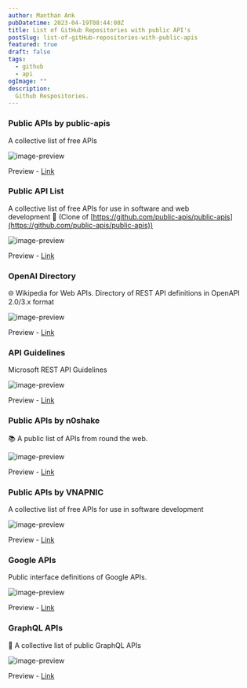 ```yaml
---
author: Manthan Ank
pubDatetime: 2023-04-19T08:44:00Z
title: List of GitHub Repositories with public API's
postSlug: list-of-gitHub-repositories-with-public-apis
featured: true
draft: false
tags:
  - github
  - api
ogImage: ""
description:
  Github Respositories.
---
```


### Public APIs by public-apis

A collective list of free APIs

![image-preview](/blogs/assets/images/img1.png)

Preview - [Link](https://github.com/public-apis/public-apis)

### Public API List

A collective list of free APIs for use in software and web development 🚀 (Clone of [https://github.com/public-apis/public-apis](https://github.com/public-apis/public-apis))

![image-preview](/blogs/assets/images/img2.png)

Preview - [Link](https://github.com/public-api-lists/public-api-lists)

### OpenAI Directory

🌐 Wikipedia for Web APIs. Directory of REST API definitions in OpenAPI 2.0/3.x format

![image-preview](/blogs/assets/images/img3.png)

Preview - [Link](https://github.com/apis-guru/openapi-directory)

### API Guidelines

Microsoft REST API Guidelines

![image-preview](/blogs/assets/images/img4.png)

Preview - [Link](https://github.com/microsoft/api-guidelines)

### Public APIs by n0shake

📚 A public list of APIs from round the web.

![image-preview](/blogs/assets/images/img5.png)

Preview - [Link](https://github.com/n0shake/public-apis)

### Public APIs by VNAPNIC

A collective list of free APIs for use in software development

![image-preview](/blogs/assets/images/img6.png)

Preview - [Link](https://github.com/VNAPNIC/public-apis)

### Google APIs

Public interface definitions of Google APIs.

![image-preview](/blogs/assets/images/img7.png)

Preview - [Link](https://github.com/googleapis/googleapis)

### GraphQL APIs

📜 A collective list of public GraphQL APIs

![image-preview](/blogs/assets/images/img8.png)

Preview - [Link](https://github.com/IvanGoncharov/graphql-apis)
